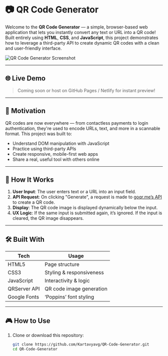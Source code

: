 # 📷 QR Code Generator

Welcome to the **QR Code Generator** — a simple, browser-based web application that lets you instantly convert any text or URL into a QR code! Built entirely using **HTML**, **CSS**, and **JavaScript**, this project demonstrates how to leverage a third-party API to create dynamic QR codes with a clean and user-friendly interface.

![QR Code Generator Screenshot](preview.png) <!-- Optional: Add a screenshot of your UI -->

---

## 🌐 Live Demo

> Coming soon or host on GitHub Pages / Netlify for instant preview!

---

## 🧠 Motivation

QR codes are now everywhere — from contactless payments to login authentication, they're used to encode URLs, text, and more in a scannable format. This project was built to:

- Understand DOM manipulation with JavaScript
- Practice using third-party APIs
- Create responsive, mobile-first web apps
- Share a real, useful tool with others online

---

## 🚀 How It Works

1. **User Input**: The user enters text or a URL into an input field.
2. **API Request**: On clicking "Generate", a request is made to [goqr.me’s API](https://goqr.me/api/doc/create-qr-code/) to create a QR code.
3. **Display**: The QR code image is displayed dynamically below the input.
4. **UX Logic**: If the same input is submitted again, it’s ignored. If the input is cleared, the QR image disappears.

---

## 🛠️ Built With

| Tech           | Usage                        |
|----------------|------------------------------|
| HTML5          | Page structure               |
| CSS3           | Styling & responsiveness     |
| JavaScript     | Interactivity & logic        |
| QRServer API   | QR code image generation     |
| Google Fonts   | ‘Poppins’ font styling       |

---

## 🎮 How to Use

1. Clone or download this repository:

   ```bash
   git clone https://github.com/Kartavyavg/QR-Code-Generator.git
   cd QR-Code-Generator
